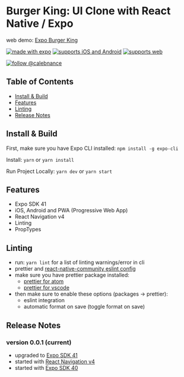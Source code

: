 # Burger King: UI Clone with React Native / Expo

web demo: [Expo Burger King](https://expo-burger-king.vercel.app)

[![made with expo](https://img.shields.io/badge/MADE%20WITH%20EXPO-000.svg?style=for-the-badge&logo=expo&labelColor=4630eb&logoWidth=20)](https://github.com/expo/expo) [![supports iOS and Android](https://img.shields.io/badge/Platforms-Native-4630EB.svg?style=for-the-badge&logo=EXPO&labelColor=000&logoColor=fff)](https://github.com/expo/expo) [![supports web](https://img.shields.io/badge/Platforms-Web-4630EB.svg?style=for-the-badge&logo=EXPO&labelColor=000&logoColor=fff)](https://github.com/expo/expo)

[![follow @calebnance](https://img.shields.io/twitter/follow/calebnance.svg?style=for-the-badge&logo=TWITTER&logoColor=FFFFFF&labelColor=00aced&logoWidth=20&color=lightgray)](https://twitter.com/calebnance)

## Table of Contents

- [Install & Build](#install--build)
- [Features](#features)
- [Linting](#linting)
- [Release Notes](#release-notes)

## Install & Build

First, make sure you have Expo CLI installed: `npm install -g expo-cli`

Install: `yarn` or `yarn install`

Run Project Locally: `yarn dev` or `yarn start`

## Features

- Expo SDK 41
- iOS, Android and PWA (Progressive Web App)
- React Navigation v4
- Linting
- PropTypes

## Linting

- run: `yarn lint` for a list of linting warnings/error in cli
- prettier and [react-native-community eslint config](https://github.com/facebook/react-native/tree/master/packages/eslint-config-react-native-community)
- make sure you have prettier package installed:
  - [prettier for atom](https://atom.io/packages/prettier-atom)
  - [prettier for vscode](https://marketplace.visualstudio.com/items?itemName=esbenp.prettier-vscode)
- then make sure to enable these options (packages → prettier):
  - eslint integration
  - automatic format on save (toggle format on save)

## Release Notes

### version 0.0.1 (current)

- upgraded to [Expo SDK 41](https://blog.expo.io/expo-sdk-41-12cc5232f2ef)
- started with [React Navigation v4](https://reactnavigation.org/docs/4.x/getting-started)
- started with [Expo SDK 40](https://blog.expo.io/expo-sdk-40-is-now-available-d4d73e67da33)

